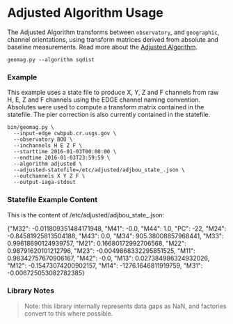 Adjusted Algorithm Usage
========================

The Adjusted Algorithm transforms between `observatory`, and
`geographic`, channel orientations, using transform matrices
derived from absolute and baseline measurements.  Read more about
the [Adjusted Algorithm](./Adjusted.md).

`geomag.py --algorithm sqdist`

### Example

This example uses a state file to produce X, Y, Z and F channels
from raw H, E, Z and F channels using the EDGE channel naming
convention.  Absolutes were used to compute a transform matrix
contained in the statefile.  The pier correction is also currently
contained in the statefile.

    bin/geomag.py \
      --input-edge cwbpub.cr.usgs.gov \
      --observatory BOU \
      --inchannels H E Z F \
      --starttime 2016-01-03T00:00:00 \
      --endtime 2016-01-03T23:59:59 \
      --algorithm adjusted \
      --adjusted-statefile=/etc/adjusted/adjbou_state_.json \
      --outchannels X Y Z F \
      --output-iaga-stdout


### Statefile Example Content

This is the content of /etc/adjusted/adjbou_state_.json:

{"M32": -0.011809351484171948, "M41": -0.0, "M44": 1.0, "PC": -22,
 "M24": -0.84581925813504188, "M43": 0.0,
 "M34": 905.38008857968441, "M33": 0.99618690124939757,
 "M21": 0.16680172992706568, "M22": 0.98791620101212796,
 "M23": -0.0049868332295851525, "M11": 0.98342757670906167,
 "M42": -0.0, "M13": 0.027384986324932026,
 "M12": -0.15473074200902157, "M14": -1276.1646811919759,
 "M31": -0.006725053082782385}

### Library Notes

> Note: this library internally represents data gaps as NaN, and
factories
> convert to this where possible.
